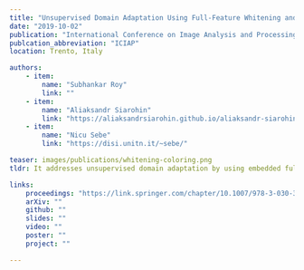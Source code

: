 ```yaml
---
title: "Unsupervised Domain Adaptation Using Full-Feature Whitening and Colouring"
date: "2019-10-02"
publication: "International Conference on Image Analysis and Processing"
publcation_abbreviation: "ICIAP"
location: Trento, Italy

authors:
    - item: 
        name: "Subhankar Roy"
        link: ""
    - item: 
        name: "Aliaksandr Siarohin"
        link: "https://aliaksandrsiarohin.github.io/aliaksandr-siarohin-website/"
    - item:
        name: "Nicu Sebe"
        link: "https://disi.unitn.it/~sebe/"

teaser: images/publications/whitening-coloring.png
tldr: It addresses unsupervised domain adaptation by using embedded full-whitening and coloring transformation blocks \(\text{F}^2\text{WCT}\). The proposed \(\text{F}^2\text{WCT}\) optimally aligns the feature distributions by ensuring that the source and target features have identical covariance matrices.

links:
    proceedings: "https://link.springer.com/chapter/10.1007/978-3-030-30645-8_21"
    arXiv: ""
    github: ""
    slides: ""
    video: ""
    poster: ""
    project: ""

---
```

